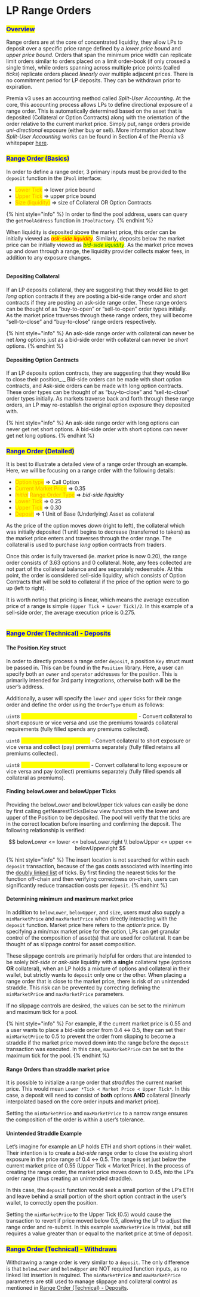 # LP Range Orders

### <mark style="color:blue;">Overview</mark>

Range orders are at the core of concentrated liquidity, they allow LPs to deposit over a specific price range defined by a _lower price bound_ and _upper price bound_. Orders that span the minimum price width can replicate limit orders similar to orders placed on a limit order-book (if only crossed a single time), while orders spanning across multiple price points (called _ticks_) replicate orders placed _linearly_ over multiple adjacent prices. There is no commitment period for LP deposits. They can be withdrawn prior to expiration.

Premia v3 uses an accounting method called _Split-User Accounting_. At the core, this accounting process allows LPs to define directional exposure of a range order. This is automatically determined based on the asset that is deposited (Collateral or Option Contracts) along with the orientation of the order relative to the current market price. Simply put, range orders provide _uni-directional_ exposure (either buy **or** sell). More information about how _Split-User Accounting_ works can be found in Section 4 of the Premia v3 whitepaper [here](https://premia.finance/v3.pdf).

### <mark style="color:blue;">Range Order (Basics)</mark>

In order to define a range order, 3 primary inputs must be provided to the `deposit` function in the `IPool` interface:

* <mark style="color:orange;">Lower Tick</mark> ⇒ lower price bound
* <mark style="color:orange;">Upper Tick</mark> ⇒ upper price bound
* <mark style="color:orange;">Size (liquidity)</mark> ⇒ size of Collateral OR Option Contracts

{% hint style="info" %}
In order to find the pool address, users can query the `getPoolAddress` function in `IPoolFactory`.
{% endhint %}

When liquidity is deposited above the market price, this order can be initially viewed as _<mark style="color:red;">ask-side liquidity</mark>_. Similarly, deposits below the market price can be initially viewed as _<mark style="color:green;">bid-side liquidity</mark>_. As the market price moves up and down through a range, the liquidity provider collects maker fees, in addition to any exposure changes.

<figure><img src="../.gitbook/assets/Screenshot 2023-03-23 at 11.52.39 AM.png" alt=""><figcaption></figcaption></figure>

#### Depositing Collateral

If an LP deposits collateral, they are suggesting that they would like to get _long_ option contracts if they are posting a bid-side range order and _short_ contracts if they are posting an ask-side range order. These range orders can be thought of as “buy-to-open” or “sell-to-open” order types initially. As the market price traverses through these range orders, they will become “sell-to-close” and “buy-to-close” range orders respectively.

{% hint style="info" %}
An ask-side range order with collateral can never be net _long_ options just as a bid-side order with collateral can never be _short_ options.
{% endhint %}

#### Depositing Option Contracts

If an LP deposits option contracts, they are suggesting that they would like to close their position_._ Bid-side orders can be made with short option contracts, and Ask-side orders can be made with long option contracts. These order types can be thought of as “buy-to-close” and “sell-to-close” order types initially. As markets traverse back and forth through these range orders, an LP may re-establish the original option exposure they deposited with.

{% hint style="info" %}
An ask-side range order with long options can never get net short options. A bid-side order with short options can never get net long options.
{% endhint %}

### <mark style="color:blue;">Range Order (Detailed)</mark>

It is best to illustrate a detailed view of a range order through an example. Here, we will be focusing on a range order with the following details:

* <mark style="color:orange;">Option type</mark> ⇒ Call Option
* <mark style="color:orange;">Current Market Price</mark> ⇒ 0.35
* _<mark style="color:orange;">Initial</mark>_ <mark style="color:orange;"></mark><mark style="color:orange;">Range Order Type</mark> ⇒ _bid-side liquidity_
* <mark style="color:orange;">Lower Tick</mark> ⇒ 0.25
* <mark style="color:orange;">Upper Tick</mark> ⇒ 0.30
* <mark style="color:orange;">Deposit</mark> ⇒ 1 Unit of Base (Underlying) Asset as collateral

As the price of the option moves _down_ (right to left), the collateral which was initially deposited (1 unit) begins to decrease (transferred to takers) as the market price enters and traverses through the order range. The collateral is used to purchase _long_ option contracts from traders.

Once this order is fully traversed (ie. market price is now 0.20), the range order consists of 3.63 options and 0 collateral. Note, any fees collected are not part of the collateral balance and are separately redeemable. At this point, the order is considered sell-side liquidity, which consists of Option Contracts that will be sold to collateral if the price of the option were to go up (left to right).

It is worth noting that pricing is linear, which means the average execution price of a range is simple `(Upper Tick + Lower Tick)/2`. In this example of a sell-side order, the average execution price is 0.275.

<figure><img src="../.gitbook/assets/Screenshot 2023-03-23 at 12.15.57 PM.png" alt=""><figcaption></figcaption></figure>

### <mark style="color:blue;">Range Order (Technical) - Deposits</mark>

#### The Position.Key struct

In order to directly process a range order `deposit`, a position `Key` struct must be passed in. This can be found in the `Position` library. Here, a user can specify both an `owner` and `operator` addresses for the position. This is primarily intended for 3rd party integrations, otherwise both will be the user’s address.

Additionally, a user will specify the `lower` and `upper` ticks for their range order and define the order using the `OrderType` enum as follows:

`uint8` <mark style="color:yellow;">0 → CSUP (Collateral ↔ Short, Use Premiums)</mark> - Convert collateral to short exposure or vice versa and use the premiums towards collateral requirements (fully filled spends any premiums collected).

`uint8` <mark style="color:yellow;">1 → CS (Collateral ↔ Short)</mark> - Convert collateral to short exposure or vice versa and collect (pay) premiums separately (fully filled retains all premiums collected).

`uint8` <mark style="color:yellow;">2 → LC (Long ↔ Collateral)</mark> - Convert collateral to long exposure or vice versa and pay (collect) premiums separately (fully filled spends all collateral as premiums).

#### Finding belowLower and belowUpper Ticks

Providing the belowLower and belowUpper tick values can easily be done by first calling getNearestTicksBelow view function with the lower and upper of the Position to be deposited. The pool will verify that the ticks are in the correct location before inserting and confirming the deposit. The following relationship is verified:

$$
belowLower <= lower <= belowLower.right \\
belowUpper <= upper <= belowUpper.right
$$

{% hint style="info" %}
The insert location is not searched for within each `deposit` transaction, because of the gas costs associated with inserting into the [doubly linked list](https://en.wikipedia.org/wiki/Doubly\_linked\_list) of ticks. By first finding the nearest ticks for the function off-chain and then verifying correctness on-chain, users can significantly reduce transaction costs per `deposit`.
{% endhint %}

#### Determining minimum and maximum market price

In addition to `belowLower`, `belowUpper`, and `size`, users must also supply a `minMarketPrice` and `maxMarketPrice` when directly interacting with the `deposit` function. Market price here refers to the _option’s_ price. By specifying a min/max market price for the option, LPs can get granular control of the composition of asset(s) that are used for collateral. It can be thought of as slippage control for asset composition.

These slippage controls are primarily helpful for orders that are intended to be solely _bid-side_ or _ask-side_ liquidity with a **single** collateral type (options **OR** collateral), when an LP holds a mixture of options and collateral in their wallet, but strictly wants to `deposit` only one or the other. When placing a range order that is close to the market price, there is risk of an unintended straddle. This risk can be prevented by correcting defining the `minMarketPrice` and `maxMarketPrice` parameters.

If no slippage controls are desired, the values can be set to the minimum and maximum tick for a pool.

{% hint style="info" %}
For example, if the current market price is 0.55 and a user wants to place a bid-side order from 0.4 ↔ 0.5, they can set their `minMarketPrice` to 0.5 to prevent the order from slipping to become a straddle if the market price moved down into the range before the `deposit` transaction was executed. In this case, `maxMarketPrice` can be set to the maximum tick for the pool.
{% endhint %}

#### Range Orders than straddle market price

It is possible to initialize a range order that _straddles_ the current market price. This would mean `Lower *Tick < Market Price < Upper Tick*`. In this case, a deposit will need to consist of **both** options **AND** collateral (linearly interpolated based on the core order inputs and market price).

Setting the `minMarketPrice` and `maxMarketPrice` to a narrow range ensures the composition of the order is within a user’s tolerance.

#### Unintended Straddle Example

Let’s imagine for example an LP holds ETH and short options in their wallet. Their intention is to create a _bid-side_ range order to close the existing short exposure in the price range of 0.4 ↔ 0.5. The range is set just below the current market price of 0.55 (Upper Tick < Market Price). In the process of creating the range order, the market price moves down to 0.45, _into_ the LP’s order range (thus creating an unintended straddle).

In this case, the `deposit` function would seek a small portion of the LP’s ETH and leave behind a small portion of the short option contract in the user’s wallet, to correctly open the position.

Setting the `minMarketPrice` to the Upper Tick (0.5) would cause the transaction to revert if price moved below 0.5, allowing the LP to adjust the range order and re-submit. In this example `maxMarketPrice` is trivial, but still requires a value greater than or equal to the market price at time of deposit.

### <mark style="color:blue;">Range Order (Technical) - Withdraws</mark>

Withdrawing a range order is very similar to a `deposit`. The only difference is that `belowLower` and `belowUpper` are NOT required function inputs, as no linked list insertion is required. The `minMarketPrice` and `maxMarketPrice` parameters are still used to manage slippage and collateral control as mentioned in [Range Order (Technical) - Deposits](lp-range-orders.md#range-order-technical-deposits).

